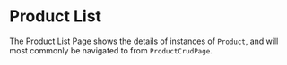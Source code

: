 # Product List

The Product List Page shows the details of instances of `Product`, and will most commonly be navigated to from `ProductCrudPage`.
